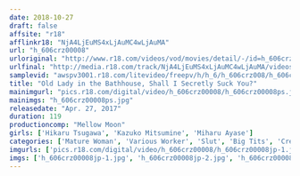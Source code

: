 ```yaml
---
date: 2018-10-27
draft: false
affsite: "r18"
afflinkr18: "NjA4LjEuMS4xLjAuMC4wLjAuMA"
url: "h_606crz00008"
urloriginal: "http://www.r18.com/videos/vod/movies/detail/-/id=h_606crz00008"
urlfinal: "http://media.r18.com/track/NjA4LjEuMS4xLjAuMC4wLjAuMA/videos/vod/movies/detail/-/id=h_606crz00008"
samplevid: "awspv3001.r18.com/litevideo/freepv/h/h_6/h_606crz008/h_606crz008_dmb_w.mp4"
title: "Old Lady in the Bathhouse, Shall I Secretly Suck You?"
mainimgurl: "pics.r18.com/digital/video/h_606crz00008/h_606crz00008ps.jpg"
mainimgs: "h_606crz00008ps.jpg"
releasedate: "Apr. 27, 2017"
duration: 119
productioncomp: "Mellow Moon"
girls: ['Hikaru Tsugawa', 'Kazuko Mitsumine', 'Miharu Ayase']
categories: ['Mature Woman', 'Various Worker', 'Slut', 'Big Tits', 'Creampie', 'Hi-Def']
imgurls: ['pics.r18.com/digital/video/h_606crz00008/h_606crz00008jp-1.jpg', 'pics.r18.com/digital/video/h_606crz00008/h_606crz00008jp-2.jpg', 'pics.r18.com/digital/video/h_606crz00008/h_606crz00008jp-3.jpg', 'pics.r18.com/digital/video/h_606crz00008/h_606crz00008jp-4.jpg', 'pics.r18.com/digital/video/h_606crz00008/h_606crz00008jp-5.jpg', 'pics.r18.com/digital/video/h_606crz00008/h_606crz00008jp-6.jpg', 'pics.r18.com/digital/video/h_606crz00008/h_606crz00008jp-7.jpg', 'pics.r18.com/digital/video/h_606crz00008/h_606crz00008jp-8.jpg', 'pics.r18.com/digital/video/h_606crz00008/h_606crz00008jp-9.jpg', 'pics.r18.com/digital/video/h_606crz00008/h_606crz00008jp-10.jpg', 'pics.r18.com/digital/video/h_606crz00008/h_606crz00008jp-11.jpg', 'pics.r18.com/digital/video/h_606crz00008/h_606crz00008jp-12.jpg', 'pics.r18.com/digital/video/h_606crz00008/h_606crz00008jp-13.jpg', 'pics.r18.com/digital/video/h_606crz00008/h_606crz00008jp-14.jpg', 'pics.r18.com/digital/video/h_606crz00008/h_606crz00008jp-15.jpg', 'pics.r18.com/digital/video/h_606crz00008/h_606crz00008jp-16.jpg', 'pics.r18.com/digital/video/h_606crz00008/h_606crz00008jp-17.jpg', 'pics.r18.com/digital/video/h_606crz00008/h_606crz00008jp-18.jpg', 'pics.r18.com/digital/video/h_606crz00008/h_606crz00008jp-19.jpg', 'pics.r18.com/digital/video/h_606crz00008/h_606crz00008jp-20.jpg']
imgs: ['h_606crz00008jp-1.jpg', 'h_606crz00008jp-2.jpg', 'h_606crz00008jp-3.jpg', 'h_606crz00008jp-4.jpg', 'h_606crz00008jp-5.jpg', 'h_606crz00008jp-6.jpg', 'h_606crz00008jp-7.jpg', 'h_606crz00008jp-8.jpg', 'h_606crz00008jp-9.jpg', 'h_606crz00008jp-10.jpg', 'h_606crz00008jp-11.jpg', 'h_606crz00008jp-12.jpg', 'h_606crz00008jp-13.jpg', 'h_606crz00008jp-14.jpg', 'h_606crz00008jp-15.jpg', 'h_606crz00008jp-16.jpg', 'h_606crz00008jp-17.jpg', 'h_606crz00008jp-18.jpg', 'h_606crz00008jp-19.jpg', 'h_606crz00008jp-20.jpg']
---
```

